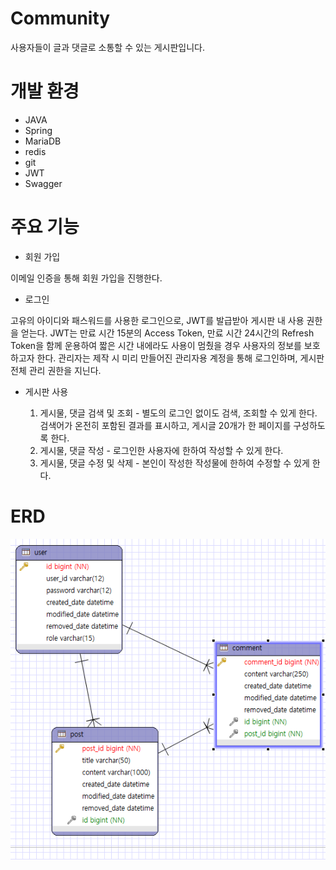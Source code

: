 # Community

사용자들이 글과 댓글로 소통할 수 있는 게시판입니다.

# 개발 환경

- JAVA
- Spring
- MariaDB
- redis
- git
- JWT
- Swagger

# 주요 기능

- 회원 가입

이메일 인증을 통해 회원 가입을 진행한다.
  
- 로그인

고유의 아이디와 패스워드를 사용한 로그인으로, JWT를 발급받아 게시판 내 사용 권한을 얻는다.
JWT는 만료 시간 15분의 Access Token, 만료 시간 24시간의 Refresh Token을 함께 운용하여 짧은 시간 내에라도 사용이 멈췄을 경우 사용자의 정보를 보호하고자 한다.
관리자는 제작 시 미리 만들어진 관리자용 계정을 통해 로그인하며, 게시판 전체 관리 권한을 지닌다.
  
- 게시판 사용

  1. 게시물, 댓글 검색 및 조회 - 별도의 로그인 없이도 검색, 조회할 수 있게 한다. 검색어가 온전히 포함된 결과를 표시하고, 게시글 20개가 한 페이지를 구성하도록 한다.
  2. 게시물, 댓글 작성 - 로그인한 사용자에 한하여 작성할 수 있게 한다.
  3. 게시물, 댓글 수정 및 삭제 - 본인이 작성한 작성물에 한하여 수정할 수 있게 한다.

# ERD

![erd.png](erd.png)

